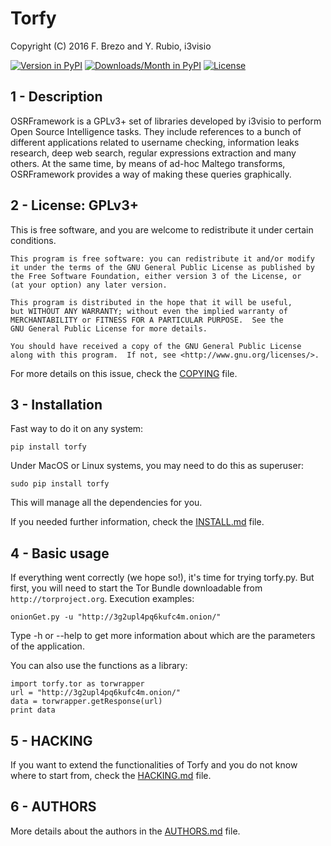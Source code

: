 Torfy
=====

Copyright (C) 2016  F. Brezo and Y. Rubio, i3visio

[![Version in PyPI](https://img.shields.io/pypi/v/torfy.svg)]()
[![Downloads/Month in PyPI](https://img.shields.io/pypi/dm/torfy.svg)]()
[![License](https://img.shields.io/badge/license-GNU%20General%20Public%20License%20Version%203%20or%20Later-blue.svg)]()

1 - Description
---------------

OSRFramework is a GPLv3+ set of libraries developed by i3visio to perform Open Source Intelligence tasks. They include references to a bunch of different applications related to username checking, information leaks research, deep web search, regular expressions extraction and many others. At the same time, by means of ad-hoc Maltego transforms, OSRFramework provides a way of making these queries graphically.


2 - License: GPLv3+
-------------------

This is free software, and you are welcome to redistribute it under certain conditions.

	This program is free software: you can redistribute it and/or modify
	it under the terms of the GNU General Public License as published by
	the Free Software Foundation, either version 3 of the License, or
	(at your option) any later version.

	This program is distributed in the hope that it will be useful,
	but WITHOUT ANY WARRANTY; without even the implied warranty of
	MERCHANTABILITY or FITNESS FOR A PARTICULAR PURPOSE.  See the
	GNU General Public License for more details.

	You should have received a copy of the GNU General Public License
	along with this program.  If not, see <http://www.gnu.org/licenses/>.


For more details on this issue, check the [COPYING](COPYING) file.

3 - Installation
----------------

Fast way to do it on any system:
```
pip install torfy
```
Under MacOS or Linux systems, you may need to do this as superuser:
```
sudo pip install torfy
```
This will manage all the dependencies for you.

If you needed further information, check the [INSTALL.md](INSTALL.md) file.

4 - Basic usage
---------------

If everything went correctly (we hope so!), it's time for trying torfy.py. But first, you will need to start the Tor Bundle downloadable from `http://torproject.org`. Execution examples:
```
onionGet.py -u "http://3g2upl4pq6kufc4m.onion/"
```

Type -h or --help to get more information about which are the parameters of the application.

You can also use the functions as a library:
```
import torfy.tor as torwrapper
url = "http://3g2upl4pq6kufc4m.onion/"
data = torwrapper.getResponse(url)
print data
```

5 - HACKING
-----------

If you want to extend the functionalities of Torfy and you do not know where to start from, check the [HACKING.md](HACKING.md) file.

6 - AUTHORS
-----------

More details about the authors in the [AUTHORS.md](AUTHORS.md) file.
